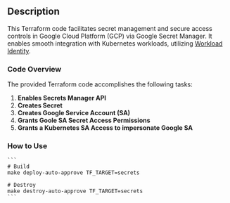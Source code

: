 ## Description

This Terraform code facilitates secret management and secure access controls in Google Cloud Platform (GCP) via Google Secret Manager. It enables smooth integration with Kubernetes workloads, utilizing [Workload Identity](https://cloud.google.com/kubernetes-engine/docs/how-to/workload-identity).

### Code Overview

The provided Terraform code accomplishes the following tasks:
1. **Enables Secrets Manager API**
2. **Creates Secret**
3. **Creates Google Service Account (SA)**
4. **Grants Goole SA Secret Access Permissions**
5. **Grants a Kubernetes SA Access to impersonate Google SA**

### How to Use

    ```
    # Build
    make deploy-auto-approve TF_TARGET=secrets

    # Destroy
    make destroy-auto-approve TF_TARGET=secrets
    ```